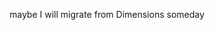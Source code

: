 maybe I will migrate from Dimensions someday
<!---
 this readme.md will be on my profile, click the Preview link to take a look.
--->
